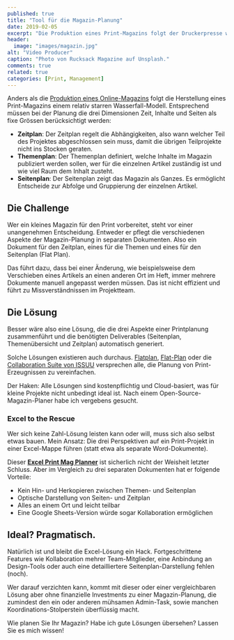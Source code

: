 ```yaml
---
published: true
title: "Tool für die Magazin-Planung"
date: 2019-02-05
excerpt: "Die Produktion eines Print-Magazins folgt der Druckerpresse wegen einem relativ starren Wasserfall-Modell. Wichtig ist es, bei der Planung Leerläufe und Missverständnisse zu vermindern. Effiziente Tools dafür sind allerdings teuer. Ein Plan B für kleine Magazin-Projekte."
header:
  image: "images/magazin.jpg"
alt: "Video Producer"
caption: "Photo von Rucksack Magazine auf Unsplash."
comments: true
related: true
categories: [Print, Management]
---
```


Anders als die [Produktion eines Online-Magazins](/online-magazin-2015) folgt die Herstellung eines Print-Magazins einem relativ starren Wasserfall-Modell. Entsprechend müssen bei der Planung die drei Dimensionen Zeit, Inhalte und Seiten als fixe Grössen berücksichtigt werden:

- **Zeitplan**: Der Zeitplan regelt die Abhängigkeiten, also wann welcher Teil des Projektes abgeschlossen sein muss, damit die übrigen Teilprojekte nicht ins Stocken geraten.
- **Themenplan**: Der Themenplan definiert, welche Inhalte im Magazin publiziert werden sollen, wer für die einzelnen Artikel zuständig ist und wie viel Raum dem Inhalt zusteht.
- **Seitenplan**: Der Seitenplan zeigt das Magazin als Ganzes. Es ermöglicht Entscheide zur Abfolge und Gruppierung der einzelnen Artikel.

## Die Challenge

Wer ein kleines Magazin für den Print vorbereitet, steht vor einer unangenehmen Entscheidung. Entweder er pflegt die verschiedenen Aspekte der Magazin-Planung in separaten Dokumenten. Also ein Dokument für den Zeitplan, eines für die Themen und eines für den Seitenplan (Flat Plan).

Das führt dazu, dass bei einer Änderung, wie beispielsweise dem Verschieben eines Artikels an einen anderen Ort im Heft, immer mehrere Dokumente manuell angepasst werden müssen. Das ist nicht effizient und führt zu Missverständnissen im Projektteam.

## Die Lösung

Besser wäre also eine Lösung, die die drei Aspekte einer Printplanung zusammenführt und die benötigten Deliverables (Seitenplan, Themenübersicht und Zeitplan) automatisch generiert. 

Solche Lösungen existieren auch durchaus. [Flatplan](http://getflatplan.com/), [Flat-Plan](https://www.flat-plan.com/prices.php) oder die [Collaboration Suite von ISSUU](https://issuu.com/collaborate) versprechen alle, die Planung von Print-Erzeugnissen zu vereinfachen. 

Der Haken: Alle Lösungen sind kostenpflichtig und Cloud-basiert, was für kleine Projekte nicht unbedingt ideal ist. Nach einem Open-Source-Magazin-Planer habe ich vergebens gesucht.

### Excel to the Rescue

Wer sich keine Zahl-Lösung leisten kann oder will, muss sich also selbst etwas bauen. Mein Ansatz: Die drei Perspektiven auf ein Print-Projekt in einer Excel-Mappe führen (statt etwa als separate Word-Dokumente). 

Dieser **[Excel Print Mag Planner](https://drive.google.com/open?id=17Hdcfl7yIjSLx80QZxl2Lqkq5pTTn1pw)** ist sicherlich nicht der Weisheit letzter Schluss. Aber im Vergleich zu drei separaten Dokumenten hat er folgende Vorteile:

- Kein Hin- und Herkopieren zwischen Themen- und Seitenplan
- Optische Darstellung von Seiten- und Zeitplan
- Alles an einem Ort und leicht teilbar
- Eine Google Sheets-Version würde sogar Kollaboration ermöglichen


## Ideal? Pragmatisch.

Natürlich ist und bleibt die Excel-Lösung ein Hack. Fortgeschrittene Features wie Kollaboration mehrer Team-Mitglieder, eine Anbindung an Design-Tools oder auch eine detailliertere Seitenplan-Darstellung fehlen (noch).

Wer darauf verzichten kann, kommt mit dieser oder einer vergleichbaren Lösung aber ohne finanzielle Investments zu einer Magazin-Planung, die zumindest den ein oder anderen mühsamen Admin-Task, sowie manchen Koordinations-Stolperstein überflüssig macht.

Wie planen Sie Ihr Magazin? Habe ich gute Lösungen übersehen? Lassen Sie es mich wissen!



